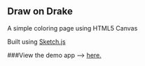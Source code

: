 ## Draw on Drake
A simple coloring page using HTML5 Canvas

Built using [Sketch.js](http://intridea.github.io/sketch.js/)

###View the demo app --> [here.](http://cmbdev.com/drawing)